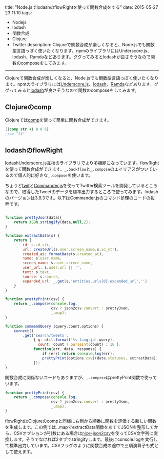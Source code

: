 title: "Node.jsでlodashのflowRightを使って関数合成をする"
date: 2015-05-27 23:11:10
tags:
 - Nodejs
 - lodash
 - 関数合成
 - Clojure
 - Twitter
description: Clojureで関数合成が楽しくなると、Node.jsでも関数型言語っぽく使いたくなります。npmのライブラリにはUnderscore.js、lodash、Ramdaなどあります。ググってみるとlodashが良さそうなので関数のcomposeをしてみます。
---

Clojureで関数合成が楽しくなると、Node.jsでも関数型言語っぽく使いたくなります。npmのライブラリには[Underscore.js](http://underscorejs.org/)、[lodash](https://lodash.com/)、[Ramda](http://ramdajs.com/)などあります。ググってみると[lodash](https://lodash.com/)が良さそうなので関数のcomposeをしてみます。

<!-- more -->

## Clojureのcomp

Clojureでは[comp](https://clojuredocs.org/clojure.core/comp)を使って簡単に関数合成ができます。

```clj
((comp str +) 8 8 8)
;;=> "24"
```

## lodashのflowRight

[lodash](https://lodash.com/)Underscore.js互換のライブラリでより多機能になっています。[flowRight](https://lodash.com/docs#flowRight)を使って関数合成ができます。`_.backflow`と`_.compose`のエイリアスがついているので個人的に好きな`_.compose`を使います。

ちょうど[twit](https://github.com/ttezel/twit)と[Commander.js](https://github.com/tj/commander.js)を使ってTwitter検索ツールを開発しているところなので、取得したTweetのデータを標準出力するところで使ってみます。lodashのバージョンは3.9.3です。以下はCommander.jsのコマンド処理のコードの抜粋です。

```js ~/node_apps/node-tweet/commands/search.js

function prettyJson(data){
    return JSON.stringify(data,null,2);
}

function extractData(s) {
    return {
        id: s.id_str,
        url: createUrl(s.user.screen_name,s.id_str),
        created_at: formatDate(s.created_at),
        name: s.user.name,
        screen_name: s.user.screen_name,
        user_url: s.user.url || '',
        text: s.text,
        source: s.source,
        expanded_url: _.get(s,'entities.urls[0].expanded_url','')
    }
}

function prettyPrint(csv) {
    return _.compose(console.log,
                     csv ? json2csv.convert : prettyJson,
                     _.map);
}

function commandQuery (query,count,options) {
    connect()
        .get('search/tweets',
             { q: util.format('%s lang:ja',query),
               count: count ? parseInt(count) : 10 },
             function(err, data, response) {
                 if (err) return console.log(err);
                 prettyPrint(options.csv)(data.statuses, extractData);
             });
}
```

関数合成に関係ないコードもありますが、`_.compose`はprettyPrint関数で使っています。

```js
function prettyPrint(csv) {
    return _.compose(console.log,
                     csv ? json2csv.convert : prettyJson,
                     _.map);
}
```

flowRightはClojureのcompと同様に右側から順番に関数を評価する新しい関数を生成します。この例では_.mapでextractData関数をあててJSONを整形してから、CSVオプションが引数にある場合は[nice-json2csv](https://github.com/matteofigus/nice-json2csv)を使ってCSV文字列に変換します。そうでなければ2タブでstringifyします。最後にconsole.logを実行して標準出力しています。CSVフラグのように関数合成の途中で三項演算子も式として使えます。
